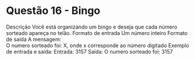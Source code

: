 # Questão 16 - Bingo
Descrição
Você está organizando um bingo e deseja que cada número sorteado apareça no telão.
Formato de entrada
Um número inteiro
Formato de saída
A mensagem: \
O
numero
sorteado
foi:
X\, onde x corresponde ao número digitado
Exemplo de entrada e saída:
Entrada: 3157
Saída: O numero sorteado foi: 3157
